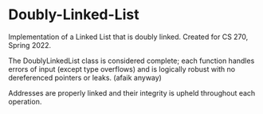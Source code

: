 # Doubly-Linked-List
Implementation of a Linked List that is doubly linked. Created for CS 270, Spring 2022.

The DoublyLinkedList class is considered complete; each function handles errors of input (except type overflows) and is logically robust with no dereferenced pointers or leaks. (afaik anyway)

Addresses are properly linked and their integrity is upheld throughout each operation.

